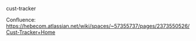 cust-tracker

Confluence: https://hebecom.atlassian.net/wiki/spaces/~57355737/pages/2373550526/Cust-Tracker+Home
